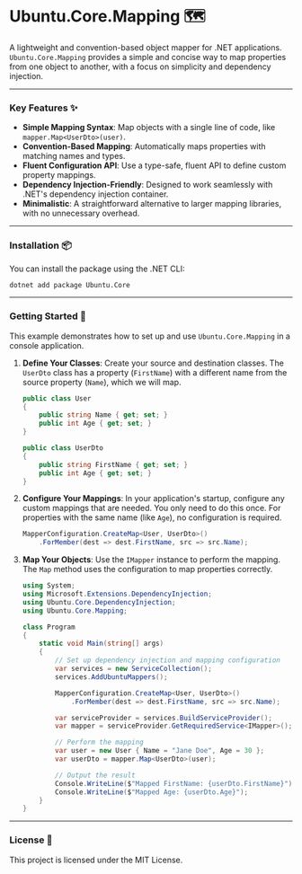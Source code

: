 # Ubuntu.Core.Mapping 🗺️

A lightweight and convention-based object mapper for .NET applications. `Ubuntu.Core.Mapping` provides a simple and concise way to map properties from one object to another, with a focus on simplicity and dependency injection.

-----

### Key Features ✨

  * **Simple Mapping Syntax**: Map objects with a single line of code, like `mapper.Map<UserDto>(user)`.
  * **Convention-Based Mapping**: Automatically maps properties with matching names and types.
  * **Fluent Configuration API**: Use a type-safe, fluent API to define custom property mappings.
  * **Dependency Injection-Friendly**: Designed to work seamlessly with .NET's dependency injection container.
  * **Minimalistic**: A straightforward alternative to larger mapping libraries, with no unnecessary overhead.

-----

### Installation 📦

You can install the package using the .NET CLI:

```bash
dotnet add package Ubuntu.Core
```

-----

### Getting Started 🚀

This example demonstrates how to set up and use `Ubuntu.Core.Mapping` in a console application.

1.  **Define Your Classes**:
    Create your source and destination classes. The `UserDto` class has a property (`FirstName`) with a different name from the source property (`Name`), which we will map.

    ```csharp
    public class User
    {
        public string Name { get; set; }
        public int Age { get; set; }
    }

    public class UserDto
    {
        public string FirstName { get; set; }
        public int Age { get; set; }
    }
    ```

2.  **Configure Your Mappings**:
    In your application's startup, configure any custom mappings that are needed. You only need to do this once. For properties with the same name (like `Age`), no configuration is required.

    ```csharp
    MapperConfiguration.CreateMap<User, UserDto>()
        .ForMember(dest => dest.FirstName, src => src.Name);
    ```

3.  **Map Your Objects**:
    Use the `IMapper` instance to perform the mapping. The `Map` method uses the configuration to map properties correctly.

    ```csharp
    using System;
    using Microsoft.Extensions.DependencyInjection;
    using Ubuntu.Core.DependencyInjection;
    using Ubuntu.Core.Mapping;

    class Program
    {
        static void Main(string[] args)
        {
            // Set up dependency injection and mapping configuration
            var services = new ServiceCollection();
            services.AddUbuntuMappers();

            MapperConfiguration.CreateMap<User, UserDto>()
                .ForMember(dest => dest.FirstName, src => src.Name);

            var serviceProvider = services.BuildServiceProvider();
            var mapper = serviceProvider.GetRequiredService<IMapper>();

            // Perform the mapping
            var user = new User { Name = "Jane Doe", Age = 30 };
            var userDto = mapper.Map<UserDto>(user);

            // Output the result
            Console.WriteLine($"Mapped FirstName: {userDto.FirstName}");
            Console.WriteLine($"Mapped Age: {userDto.Age}");
        }
    }
    ```

-----

### License 📄

This project is licensed under the MIT License.